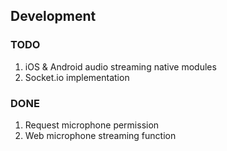 ## Development

### TODO

1. iOS & Android audio streaming native modules
3. Socket.io implementation

### DONE

1. Request microphone permission
2. Web microphone streaming function